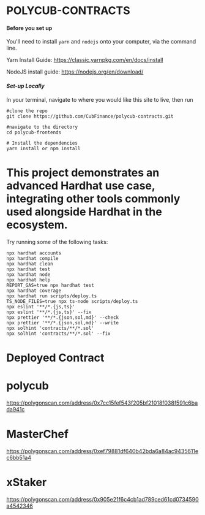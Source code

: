 # POLYCUB-CONTRACTS

#### Before you set up

You'll need to install `yarn` and `nodejs` onto your computer, via the command line. 

Yarn Install Guide: https://classic.yarnpkg.com/en/docs/install

NodeJS install guide: https://nodejs.org/en/download/

#### *Set-up Locally*
In your terminal, navigate to where you would like this site to live, then run 
```
#clone the repo
git clone https://github.com/CubFinance/polycub-contracts.git

#navigate to the directory
cd polycub-frontends

# Install the dependencies
yarn install or npm install

```
# This project demonstrates an advanced Hardhat use case, integrating other tools commonly used alongside Hardhat in the ecosystem.

Try running some of the following tasks:

```shell
npx hardhat accounts
npx hardhat compile
npx hardhat clean
npx hardhat test
npx hardhat node
npx hardhat help
REPORT_GAS=true npx hardhat test
npx hardhat coverage
npx hardhat run scripts/deploy.ts
TS_NODE_FILES=true npx ts-node scripts/deploy.ts
npx eslint '**/*.{js,ts}'
npx eslint '**/*.{js,ts}' --fix
npx prettier '**/*.{json,sol,md}' --check
npx prettier '**/*.{json,sol,md}' --write
npx solhint 'contracts/**/*.sol'
npx solhint 'contracts/**/*.sol' --fix
```

# Deployed Contract
# polycub
https://polygonscan.com/address/0x7cc15fef543f205bf21018f038f591c6bada941c

# MasterChef 
https://polygonscan.com/address/0xef79881df640b42bda6a84ac9435611ec6bb51a4

# xStaker
https://polygonscan.com/address/0x905e21f6c4cb1ad789ced61cd0734590a4542346
